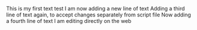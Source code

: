 This is my first text test
I am now adding a new line of text
Adding a third line of text again, to accept changes separately from script file
Now adding a fourth line of text 
I am editing directly on the web
